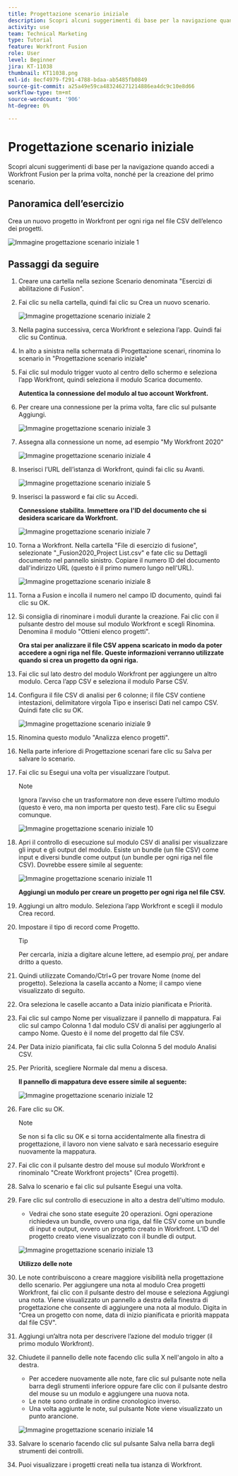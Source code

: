 ```yaml
---
title: Progettazione scenario iniziale
description: Scopri alcuni suggerimenti di base per la navigazione quando accedi a Workfront Fusion per la prima volta, nonché per la creazione del primo scenario.
activity: use
team: Technical Marketing
type: Tutorial
feature: Workfront Fusion
role: User
level: Beginner
jira: KT-11038
thumbnail: KT11038.png
exl-id: 8ecf4979-f291-4788-bdaa-ab5485fb0849
source-git-commit: a25a49e59ca483246271214886ea4dc9c10e8d66
workflow-type: tm+mt
source-wordcount: '906'
ht-degree: 0%

---
```


# Progettazione scenario iniziale

Scopri alcuni suggerimenti di base per la navigazione quando accedi a Workfront Fusion per la prima volta, nonché per la creazione del primo scenario.

## Panoramica dell’esercizio

Crea un nuovo progetto in Workfront per ogni riga nel file CSV dell’elenco dei progetti.

![Immagine progettazione scenario iniziale 1](../12-exercises/assets/initial-scenario-design-1.png)

## Passaggi da seguire

1. Creare una cartella nella sezione Scenario denominata &quot;Esercizi di abilitazione di Fusion&quot;.
1. Fai clic su nella cartella, quindi fai clic su Crea un nuovo scenario.

   ![Immagine progettazione scenario iniziale 2](../12-exercises/assets/initial-scenario-design-2.png)

1. Nella pagina successiva, cerca Workfront e seleziona l’app. Quindi fai clic su Continua.
1. In alto a sinistra nella schermata di Progettazione scenari, rinomina lo scenario in &quot;Progettazione scenario iniziale&quot;
1. Fai clic sul modulo trigger vuoto al centro dello schermo e seleziona l’app Workfront, quindi seleziona il modulo Scarica documento.

   **Autentica la connessione del modulo al tuo account Workfront.**

1. Per creare una connessione per la prima volta, fare clic sul pulsante Aggiungi.

   ![Immagine progettazione scenario iniziale 3](../12-exercises/assets/initial-scenario-design-3.png)

1. Assegna alla connessione un nome, ad esempio &quot;My Workfront 2020&quot;

   ![Immagine progettazione scenario iniziale 4](../12-exercises/assets/initial-scenario-design-4.png)

1. Inserisci l’URL dell’istanza di Workfront, quindi fai clic su Avanti.

   ![Immagine progettazione scenario iniziale 5](../12-exercises/assets/initial-scenario-design-5.png)

1. Inserisci la password e fai clic su Accedi.

   **Connessione stabilita. Immettere ora l&#39;ID del documento che si desidera scaricare da Workfront.**

   ![Immagine progettazione scenario iniziale 7](../12-exercises/assets/initial-scenario-design-7.png)

1. Torna a Workfront. Nella cartella &quot;File di esercizio di fusione&quot;, selezionate &quot;_Fusion2020_Project List.csv&quot; e fate clic su Dettagli documento nel pannello sinistro. Copiare il numero ID del documento dall&#39;indirizzo URL (questo è il primo numero lungo nell&#39;URL).

   ![Immagine progettazione scenario iniziale 8](../12-exercises/assets/initial-scenario-design-8.png)

1. Torna a Fusion e incolla il numero nel campo ID documento, quindi fai clic su OK.
1. Si consiglia di rinominare i moduli durante la creazione. Fai clic con il pulsante destro del mouse sul modulo Workfront e scegli Rinomina. Denomina il modulo &quot;Ottieni elenco progetti&quot;.

   **Ora stai per analizzare il file CSV appena scaricato in modo da poter accedere a ogni riga nel file. Queste informazioni verranno utilizzate quando si crea un progetto da ogni riga.**

1. Fai clic sul lato destro del modulo Workfront per aggiungere un altro modulo. Cerca l’app CSV e seleziona il modulo Parse CSV.
1. Configura il file CSV di analisi per 6 colonne; il file CSV contiene intestazioni, delimitatore virgola Tipo e inserisci Dati nel campo CSV. Quindi fate clic su OK.

   ![Immagine progettazione scenario iniziale 9](../12-exercises/assets/initial-scenario-design-9.png)

1. Rinomina questo modulo &quot;Analizza elenco progetti&quot;.
1. Nella parte inferiore di Progettazione scenari fare clic su Salva per salvare lo scenario.
1. Fai clic su Esegui una volta per visualizzare l’output.

   >[!NOTE]
   >
   >Ignora l’avviso che un trasformatore non deve essere l’ultimo modulo (questo è vero, ma non importa per questo test). Fare clic su Esegui comunque.

   ![Immagine progettazione scenario iniziale 10](../12-exercises/assets/initial-scenario-design-10.png)

1. Apri il controllo di esecuzione sul modulo CSV di analisi per visualizzare gli input e gli output del modulo. Esiste un bundle (un file CSV) come input e diversi bundle come output (un bundle per ogni riga nel file CSV). Dovrebbe essere simile al seguente:

   ![Immagine progettazione scenario iniziale 11](../12-exercises/assets/initial-scenario-design-11.png)

   **Aggiungi un modulo per creare un progetto per ogni riga nel file CSV.**

1. Aggiungi un altro modulo. Seleziona l’app Workfront e scegli il modulo Crea record.
1. Impostare il tipo di record come Progetto.

   >[!TIP]
   >
   >Per cercarla, inizia a digitare alcune lettere, ad esempio *proj*, per andare dritto a questo.

1. Quindi utilizzate Comando/Ctrl+G per trovare Nome (nome del progetto). Seleziona la casella accanto a Nome; il campo viene visualizzato di seguito.
1. Ora seleziona le caselle accanto a Data inizio pianificata e Priorità.
1. Fai clic sul campo Nome per visualizzare il pannello di mappatura. Fai clic sul campo Colonna 1 dal modulo CSV di analisi per aggiungerlo al campo Nome. Questo è il nome del progetto dal file CSV.
1. Per Data inizio pianificata, fai clic sulla Colonna 5 del modulo Analisi CSV.
1. Per Priorità, scegliere Normale dal menu a discesa.

   **Il pannello di mappatura deve essere simile al seguente:**

   ![Immagine progettazione scenario iniziale 12](../12-exercises/assets/initial-scenario-design-12.png)

1. Fare clic su OK.

   >[!NOTE]
   >
   >Se non si fa clic su OK e si torna accidentalmente alla finestra di progettazione, il lavoro non viene salvato e sarà necessario eseguire nuovamente la mappatura.

1. Fai clic con il pulsante destro del mouse sul modulo Workfront e rinominalo &quot;Create Workfront projects&quot; (Crea progetti).
1. Salva lo scenario e fai clic sul pulsante Esegui una volta.
1. Fare clic sul controllo di esecuzione in alto a destra dell&#39;ultimo modulo.

   + Vedrai che sono state eseguite 20 operazioni. Ogni operazione richiedeva un bundle, ovvero una riga, dal file CSV come un bundle di input e output, ovvero un progetto creato in Workfront. L’ID del progetto creato viene visualizzato con il bundle di output.

   ![Immagine progettazione scenario iniziale 13](../12-exercises/assets/initial-scenario-design-13.png)

   **Utilizzo delle note**

1. Le note contribuiscono a creare maggiore visibilità nella progettazione dello scenario. Per aggiungere una nota al modulo Crea progetti Workfront, fai clic con il pulsante destro del mouse e seleziona Aggiungi una nota. Viene visualizzato un pannello a destra della finestra di progettazione che consente di aggiungere una nota al modulo. Digita in &quot;Crea un progetto con nome, data di inizio pianificata e priorità mappata dal file CSV&quot;.
1. Aggiungi un’altra nota per descrivere l’azione del modulo trigger (il primo modulo Workfront).
1. Chiudete il pannello delle note facendo clic sulla X nell&#39;angolo in alto a destra.

   + Per accedere nuovamente alle note, fare clic sul pulsante note nella barra degli strumenti inferiore oppure fare clic con il pulsante destro del mouse su un modulo e aggiungere una nuova nota.
   + Le note sono ordinate in ordine cronologico inverso.
   + Una volta aggiunte le note, sul pulsante Note viene visualizzato un punto arancione.

   ![Immagine progettazione scenario iniziale 14](../12-exercises/assets/initial-scenario-design-14.png)

1. Salvare lo scenario facendo clic sul pulsante Salva nella barra degli strumenti dei controlli.
1. Puoi visualizzare i progetti creati nella tua istanza di Workfront.
